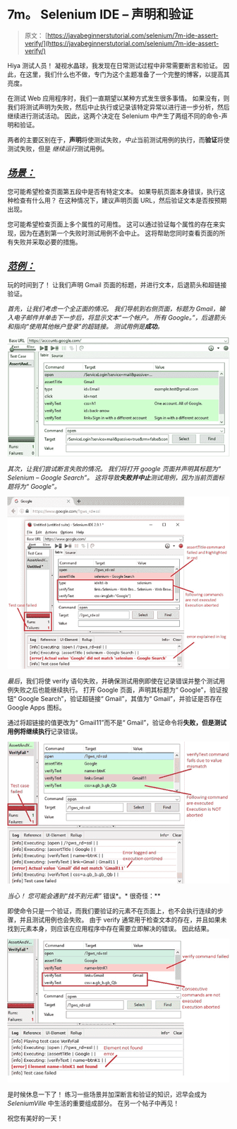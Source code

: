 # 7m。 Selenium IDE – 声明和验证

> 原文： [https://javabeginnerstutorial.com/selenium/7m-ide-assert-verify/](https://javabeginnerstutorial.com/selenium/7m-ide-assert-verify/)

Hiya 测试人员！ 凝视水晶球，我发现在日常测试过程中非常需要断言和验证。 因此，在这里，我们什么也不做，专门为这个主题准备了一个完整的博客，以提高其亮度。

在测试 Web 应用程序时，我们一直期望以某种方式发生很多事情。 如果没有，则我们将测试声明为失败，然后中止执行或记录该特定异常以进行进一步分析，然后继续进行测试活动。 因此，这两个决定在 Selenium 中产生了两组不同的命令-声明和验证。

两者的主要区别在于，**声明**将使测试失败，*中止*当前测试用例的执行，而**验证**将使测试失败，但是 *继续运行*测试用例。

## *<u>场景：</u>*

您可能希望检查页面第五段中是否有特定文本。 如果导航页面本身错误，执行这种检查有什么用？ 在这种情况下，建议声明页面 URL，然后验证文本是否按预期出现。

您可能希望检查页面上多个属性的可用性。 这可以通过验证每个属性的存在来实现，因为在遇到第一个失败时测试用例不会中止。 这将帮助您同时查看页面的所有失败并采取必要的措施。

## *<u>范例：</u>*

玩的时间到了！ 让我们声明 Gmail 页面的标题，并进行文本，后退箭头和超链接验证。

*首先，让我们考虑一个全正面的情况。 我们导航到右侧页面，标题为 Gmail，输入电子邮件并单击下一步后，将显示文本“一个帐户。 所有 Google。”，后退箭头和指向“使用其他帐户登录”的超链接。 测试用例是**成功**。*

![Assert_Passed](img/18bce0f64f16f1ed9ef0b2f46e00208f.png)

*其次，让我们尝试断言失败的情况。 我们将打开 google 页面并声明其标题为“ Selenium – Google Search”。 这将导致**失败并中止**测试用例，因为当前页面标题将为“ Google”。*

![Assert_Failed](img/907b612ab5d42456db684e752db98085.png)    

*最后*，我们将使 verify 语句失败，并确保测试用例即使在记录错误并整个测试用例失败之后也能继续执行。 打开 Goog​​le 页面，声明其标题为“ Google”，验证按钮“ Google Search”，验证超链接“ Gmail”，其值为“ Gmail”，并验证是否存在 Google Apps 图标。

通过将超链接的值更改为“ Gmail11”而不是“ Gmail”，验证命令将**失败，但是测试用例将继续执行**记录错误。

![Verify_Failed](img/1f798fe7f4f3288d78994a199dc08da6.png)

**当心！ 您可能会遇到*“找不到元素”* 错误*。* 很奇怪：**

即使命令只是一个验证，而我们要验证的元素不在页面上，也不会执行连续的步骤，并且测试用例也会失败。 由于 verify 通常用于检查文本的存在，并且如果未找到元素本身，则应该在应用程序中存在需要立即解决的错误。 因此结果。

![Verify_abort](img/5642bd1bfab002baaca11a3491526671.png)

是时候休息一下了！ 练习一些场景并加深断言和验证的知识，迟早会成为 *SeleniumVille* 中生活的重要组成部分。 在另一个帖子中再见！

祝您有美好的一天！

